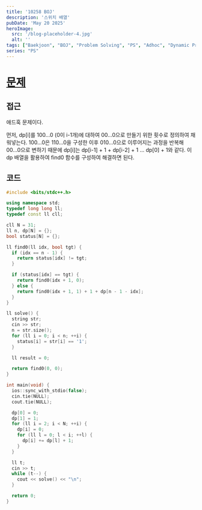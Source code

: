 ```yaml
---
title: '10258 BOJ'
description: '스위치 배열'
pubDate: 'May 20 2025'
heroImage:
  src: '/blog-placeholder-4.jpg'
  alt: ''
tags: ["Baekjoon", "BOJ", "Problem Solving", "PS", "Adhoc", "Dynamic Programming", "DP"]
series: "PS"
---
```


# [문제](https://www.acmicpc.net/problem/10258)

## 접근

애드훅 문제이다.

먼저, dp[i]를 100...0 (0이 i-1개)에 대하여 00...0으로 만들기 위한 횟수로 정의하여 채워넣는다.
100...0은 110...0을 구성한 이후 010...0으로 이루어지는 과정을 반복해 00...0으로 변하기 때문에
dp[i]는 dp[i-1] + 1 + dp[i-2] + 1 ... dp[0] + 1와 같다.
이 dp 배열을 활용하여 find0 함수를 구성하여 해결하면 된다.

## 코드

```c++
#include <bits/stdc++.h>

using namespace std;
typedef long long ll;
typedef const ll cll;

cll N = 31;
ll n, dp[N] = {};
bool status[N] = {};

ll find0(ll idx, bool tgt) {
  if (idx == n - 1) {
    return status[idx] != tgt;
  }

  if (status[idx] == tgt) {
    return find0(idx + 1, 0);
  } else {
    return find0(idx + 1, 1) + 1 + dp[n - 1 - idx];
  }
}

ll solve() {
  string str;
  cin >> str;
  n = str.size();
  for (ll i = 0; i < n; ++i) {
    status[i] = str[i] == '1';
  }

  ll result = 0;

  return find0(0, 0);
}

int main(void) {
  ios::sync_with_stdio(false);
  cin.tie(NULL);
  cout.tie(NULL);

  dp[0] = 0;
  dp[1] = 1;
  for (ll i = 2; i < N; ++i) {
    dp[i] = 0;
    for (ll l = 0; l < i; ++l) {
      dp[i] += dp[l] + 1;
    }
  }

  ll t;
  cin >> t;
  while (t--) {
    cout << solve() << "\n";
  }

  return 0;
}
```